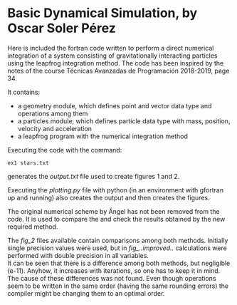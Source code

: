 # Basic Dynamical Simulation, by Oscar Soler Pérez
Here is included the fortran code written to perform a direct numerical integration of a system consisting of gravitationally interacting particles using the leapfrog integration method.
The code has been inspired by the notes of the course Técnicas Avanzadas de Programación 2018-2019, page 34.

It contains:
- a geometry module, which defines point and vector data type and operations among them
- a particles module, which defines particle data type with mass, position, velocity and acceleration
- a leapfrog program with the numerical integration method

Executing the code with the command:
~~~
ex1 stars.txt
~~~
generates the *output.txt* file used to create figures 1 and 2.

Executing the *plotting.py* file with python (in an environment with gfortran up and running) also creates the output and then creates the figures.

The original numerical scheme by Ángel has not been removed from the code. It is used to compare the and check the results obtained by the new required method.

The *fig_2* files available contain comparisons among both methods. Initially single precision values were used, but in *fig_.._improved_..* calculations were performed with double precision in all variables.  
It can be seen that there is a difference among both methods, but negligible (e-11). Anyhow, it increases with iterations, so one has to keep it in mind.  
The cause of these differences was not found. Even though operations seem to be written in the same order (having the same rounding errors) the compiler might be changing them to an optimal order.

